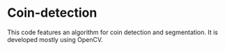# Coin-detection
This code features an algorithm for coin detection and segmentation. It is developed mostly using OpenCV.
